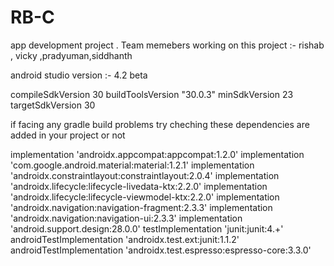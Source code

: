 # RB-C
app development project . Team memebers working on this project :- rishab , vicky ,pradyuman,siddhanth


android studio version :- 4.2 beta

compileSdkVersion 30
buildToolsVersion "30.0.3"
minSdkVersion 23
targetSdkVersion 30

if facing any gradle build problems try cheching these dependencies are added in your project or not 

implementation 'androidx.appcompat:appcompat:1.2.0'
    implementation 'com.google.android.material:material:1.2.1'
    implementation 'androidx.constraintlayout:constraintlayout:2.0.4'
    implementation 'androidx.lifecycle:lifecycle-livedata-ktx:2.2.0'
    implementation 'androidx.lifecycle:lifecycle-viewmodel-ktx:2.2.0'
    implementation 'androidx.navigation:navigation-fragment:2.3.3'
    implementation 'androidx.navigation:navigation-ui:2.3.3'
    implementation 'android.support.design:28.0.0'
    testImplementation 'junit:junit:4.+'
    androidTestImplementation 'androidx.test.ext:junit:1.1.2'
    androidTestImplementation 'androidx.test.espresso:espresso-core:3.3.0'
   
